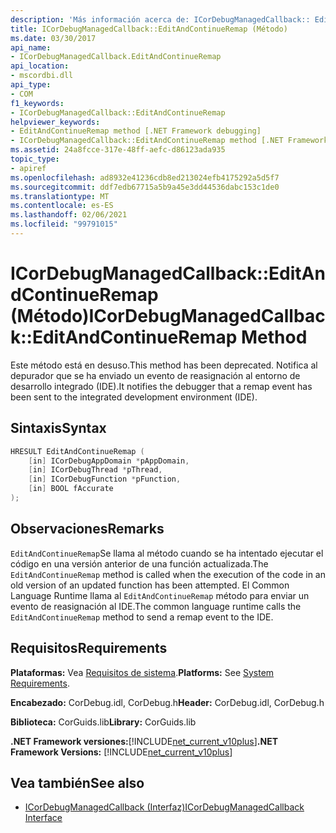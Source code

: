 ```yaml
---
description: 'Más información acerca de: ICorDebugManagedCallback:: Editandcontinueremap ((método)'
title: ICorDebugManagedCallback::EditAndContinueRemap (Método)
ms.date: 03/30/2017
api_name:
- ICorDebugManagedCallback.EditAndContinueRemap
api_location:
- mscordbi.dll
api_type:
- COM
f1_keywords:
- ICorDebugManagedCallback::EditAndContinueRemap
helpviewer_keywords:
- EditAndContinueRemap method [.NET Framework debugging]
- ICorDebugManagedCallback::EditAndContinueRemap method [.NET Framework debugging]
ms.assetid: 24a8fcce-317e-48ff-aefc-d86123ada935
topic_type:
- apiref
ms.openlocfilehash: ad8932e41236cdb8ed213024efb4175292a5d5f7
ms.sourcegitcommit: ddf7edb67715a5b9a45e3dd44536dabc153c1de0
ms.translationtype: MT
ms.contentlocale: es-ES
ms.lasthandoff: 02/06/2021
ms.locfileid: "99791015"
---
```

# <a name="icordebugmanagedcallbackeditandcontinueremap-method"></a><span data-ttu-id="77d57-103">ICorDebugManagedCallback::EditAndContinueRemap (Método)</span><span class="sxs-lookup"><span data-stu-id="77d57-103">ICorDebugManagedCallback::EditAndContinueRemap Method</span></span>

<span data-ttu-id="77d57-104">Este método está en desuso.</span><span class="sxs-lookup"><span data-stu-id="77d57-104">This method has been deprecated.</span></span> <span data-ttu-id="77d57-105">Notifica al depurador que se ha enviado un evento de reasignación al entorno de desarrollo integrado (IDE).</span><span class="sxs-lookup"><span data-stu-id="77d57-105">It notifies the debugger that a remap event has been sent to the integrated development environment (IDE).</span></span>  
  
## <a name="syntax"></a><span data-ttu-id="77d57-106">Sintaxis</span><span class="sxs-lookup"><span data-stu-id="77d57-106">Syntax</span></span>  
  
```cpp  
HRESULT EditAndContinueRemap (  
    [in] ICorDebugAppDomain *pAppDomain,  
    [in] ICorDebugThread *pThread,  
    [in] ICorDebugFunction *pFunction,  
    [in] BOOL fAccurate  
);  
```  
  
## <a name="remarks"></a><span data-ttu-id="77d57-107">Observaciones</span><span class="sxs-lookup"><span data-stu-id="77d57-107">Remarks</span></span>  

 <span data-ttu-id="77d57-108">`EditAndContinueRemap`Se llama al método cuando se ha intentado ejecutar el código en una versión anterior de una función actualizada.</span><span class="sxs-lookup"><span data-stu-id="77d57-108">The `EditAndContinueRemap` method is called when the execution of the code in an old version of an updated function has been attempted.</span></span> <span data-ttu-id="77d57-109">El Common Language Runtime llama al `EditAndContinueRemap` método para enviar un evento de reasignación al IDE.</span><span class="sxs-lookup"><span data-stu-id="77d57-109">The common language runtime calls the `EditAndContinueRemap` method to send a remap event to the IDE.</span></span>  
  
## <a name="requirements"></a><span data-ttu-id="77d57-110">Requisitos</span><span class="sxs-lookup"><span data-stu-id="77d57-110">Requirements</span></span>  

 <span data-ttu-id="77d57-111">**Plataformas:** Vea [Requisitos de sistema](../../get-started/system-requirements.md).</span><span class="sxs-lookup"><span data-stu-id="77d57-111">**Platforms:** See [System Requirements](../../get-started/system-requirements.md).</span></span>  
  
 <span data-ttu-id="77d57-112">**Encabezado:** CorDebug.idl, CorDebug.h</span><span class="sxs-lookup"><span data-stu-id="77d57-112">**Header:** CorDebug.idl, CorDebug.h</span></span>  
  
 <span data-ttu-id="77d57-113">**Biblioteca:** CorGuids.lib</span><span class="sxs-lookup"><span data-stu-id="77d57-113">**Library:** CorGuids.lib</span></span>  
  
 <span data-ttu-id="77d57-114">**.NET Framework versiones:**[!INCLUDE[net_current_v10plus](../../../../includes/net-current-v10plus-md.md)]</span><span class="sxs-lookup"><span data-stu-id="77d57-114">**.NET Framework Versions:** [!INCLUDE[net_current_v10plus](../../../../includes/net-current-v10plus-md.md)]</span></span>  
  
## <a name="see-also"></a><span data-ttu-id="77d57-115">Vea también</span><span class="sxs-lookup"><span data-stu-id="77d57-115">See also</span></span>

- [<span data-ttu-id="77d57-116">ICorDebugManagedCallback (Interfaz)</span><span class="sxs-lookup"><span data-stu-id="77d57-116">ICorDebugManagedCallback Interface</span></span>](icordebugmanagedcallback-interface.md)
